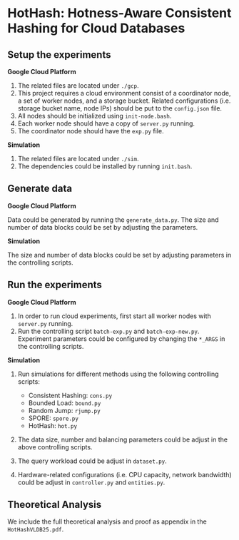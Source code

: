 # HotHash: Hotness-Aware Consistent Hashing for Cloud Databases

## Setup the experiments

**Google Cloud Platform**

1. The related files are located under `./gcp`.
2. This project requires a cloud environment consist of a coordinator node, a set of worker nodes, and a storage bucket. Related configurations (i.e. storage bucket name, node IPs) should be put to the `config.json` file.
3. All nodes should be initialized using `init-node.bash`.
4. Each worker node should have a copy of `server.py` running.
5. The coordinator node should have the `exp.py` file.

**Simulation**

1. The related files are located under `./sim`.
2. The dependencies could be installed by running `init.bash`.

## Generate data

**Google Cloud Platform**

Data could be generated by running the `generate_data.py`. The size and number of data blocks could be set by adjusting the parameters.

**Simulation**

The size and number of data blocks could be set by adjusting parameters in the controlling scripts.

## Run the experiments

**Google Cloud Platform**

1. In order to run cloud experiments, first start all worker nodes with `server.py` running.
2. Run the controlling script `batch-exp.py` and `batch-exp-new.py`. Experiment parameters could be configured by changing the `*_ARGS` in the controlling scripts.

**Simulation**

1. Run simulations for different methods using the following controlling scripts:
    - Consistent Hashing: `cons.py`
    - Bounded Load: `bound.py`
    - Random Jump: `rjump.py`
    - SPORE: `spore.py`
    - HotHash: `hot.py`

2. The data size, number and balancing parameters could be adjust in the above controlling scripts.
3. The query workload could be adjust in `dataset.py`.
4. Hardware-related configurations (i.e. CPU capacity, network bandwidth) could be adjust in `controller.py` and `entities.py`.

## Theoretical Analysis
We include the full theoretical analysis and proof as appendix in the `HotHashVLDB25.pdf`.



